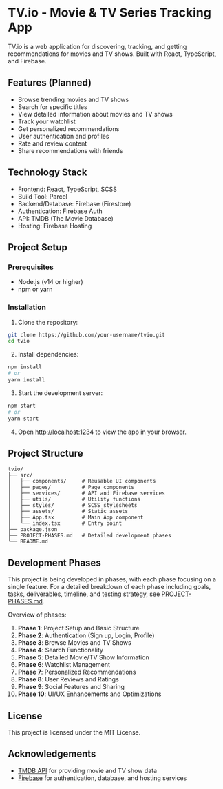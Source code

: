 # TV.io - Movie & TV Series Tracking App

TV.io is a web application for discovering, tracking, and getting recommendations for movies and TV shows. Built with React, TypeScript, and Firebase.

## Features (Planned)

- Browse trending movies and TV shows
- Search for specific titles
- View detailed information about movies and TV shows
- Track your watchlist
- Get personalized recommendations
- User authentication and profiles
- Rate and review content
- Share recommendations with friends

## Technology Stack

- Frontend: React, TypeScript, SCSS
- Build Tool: Parcel
- Backend/Database: Firebase (Firestore)
- Authentication: Firebase Auth
- API: TMDB (The Movie Database)
- Hosting: Firebase Hosting

## Project Setup

### Prerequisites

- Node.js (v14 or higher)
- npm or yarn

### Installation

1. Clone the repository:
```bash
git clone https://github.com/your-username/tvio.git
cd tvio
```

2. Install dependencies:
```bash
npm install
# or
yarn install
```

3. Start the development server:
```bash
npm start
# or
yarn start
```

4. Open [http://localhost:1234](http://localhost:1234) to view the app in your browser.

## Project Structure

```
tvio/
├── src/
│   ├── components/     # Reusable UI components
│   ├── pages/          # Page components
│   ├── services/       # API and Firebase services
│   ├── utils/          # Utility functions
│   ├── styles/         # SCSS stylesheets
│   ├── assets/         # Static assets
│   ├── App.tsx         # Main App component
│   └── index.tsx       # Entry point
├── package.json
├── PROJECT-PHASES.md   # Detailed development phases
└── README.md
```

## Development Phases

This project is being developed in phases, with each phase focusing on a single feature. For a detailed breakdown of each phase including goals, tasks, deliverables, timeline, and testing strategy, see [PROJECT-PHASES.md](PROJECT-PHASES.md).

Overview of phases:

1. **Phase 1**: Project Setup and Basic Structure
2. **Phase 2**: Authentication (Sign up, Login, Profile)
3. **Phase 3**: Browse Movies and TV Shows
4. **Phase 4**: Search Functionality
5. **Phase 5**: Detailed Movie/TV Show Information
6. **Phase 6**: Watchlist Management
7. **Phase 7**: Personalized Recommendations
8. **Phase 8**: User Reviews and Ratings
9. **Phase 9**: Social Features and Sharing
10. **Phase 10**: UI/UX Enhancements and Optimizations

## License

This project is licensed under the MIT License.

## Acknowledgements

- [TMDB API](https://developers.themoviedb.org/3) for providing movie and TV show data
- [Firebase](https://firebase.google.com/) for authentication, database, and hosting services 